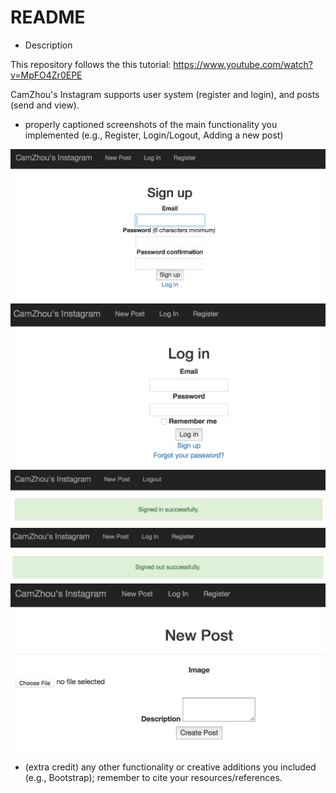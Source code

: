 # README

* Description

This repository follows the this tutorial: https://www.youtube.com/watch?v=MpFO4Zr0EPE

CamZhou's Instagram supports user system (register and login), and posts (send and view).

* properly captioned screenshots of the main functionality you implemented (e.g., Register, Login/Logout, Adding a new post)

![Register](/register.png)
![Login](/login.png)
![Login Sucess](/login_success.png)
![Log Out](/log_out.png)
![New Post](/new_post.png)

* (extra credit) any other functionality or creative additions you included (e.g., Bootstrap); remember to cite your resources/references.
